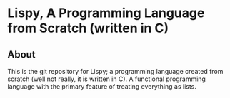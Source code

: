 # Lispy, A Programming Language from Scratch (written in C)

## About

This is the git repository for Lispy; a programming language created from scratch (well not really, it is written in
C). A functional programming language with the primary feature of treating everything as lists.
